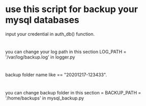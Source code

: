 # use this script for backup your mysql databases
  input your credential in auth_db() function.
#  
  you can change your log path in this section LOG_PATH = '/var/log/backup.log' in logger.py 
# 
  backup folder name like == "20201217-123433".
#  
  you can change backup folder  in this section = BACKUP_PATH = '/home/backups' in mysql_backup.py
